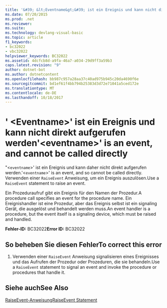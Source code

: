 ```yaml
---
title: '&#39; &lt;Eventname&gt;&#39; ist ein Ereignis und kann nicht direkt aufgerufen werden'
ms.date: 07/20/2015
ms.prod: .net
ms.reviewer: 
ms.suite: 
ms.technology: devlang-visual-basic
ms.topic: article
f1_keywords:
- bc32022
- vbc32022
helpviewer_keywords: BC32022
ms.assetid: 4dcfcb8d-a9fa-46a7-a034-29d9ff3a59b3
caps.latest.revision: "9"
author: dotnet-bot
ms.author: dotnetcontent
ms.openlocfilehash: bb987c957a28aa37c40ad975b945c20da4690f6e
ms.sourcegitcommit: bd1ef61f4bb794b25383d3d72e71041a5ced172e
ms.translationtype: MT
ms.contentlocale: de-DE
ms.lasthandoff: 10/18/2017
---
```

# <a name="39lteventnamegt39-is-an-event-and-cannot-be-called-directly"></a><span data-ttu-id="06bc3-102">&#39; &lt;Eventname&gt;&#39; ist ein Ereignis und kann nicht direkt aufgerufen werden</span><span class="sxs-lookup"><span data-stu-id="06bc3-102">&#39;&lt;eventname&gt;&#39; is an event, and cannot be called directly</span></span>
<span data-ttu-id="06bc3-103">"<`eventname`>' ist ein Ereignis und kann daher nicht direkt aufgerufen werden.</span><span class="sxs-lookup"><span data-stu-id="06bc3-103">'<`eventname`>' is an event, and so cannot be called directly.</span></span> <span data-ttu-id="06bc3-104">Verwenden einer `RaiseEvent` Anweisung, um ein Ereignis auszulösen.</span><span class="sxs-lookup"><span data-stu-id="06bc3-104">Use a `RaiseEvent` statement to raise an event.</span></span>  
  
 <span data-ttu-id="06bc3-105">Ein Prozeduraufruf gibt ein Ereignis für den Namen der Prozedur.</span><span class="sxs-lookup"><span data-stu-id="06bc3-105">A procedure call specifies an event for the procedure name.</span></span> <span data-ttu-id="06bc3-106">Ein Ereignishandler ist eine Prozedur, aber das Ereignis selbst ist ein signaling Gerät, die ausgelöst und behandelt werden muss.</span><span class="sxs-lookup"><span data-stu-id="06bc3-106">An event handler is a procedure, but the event itself is a signaling device, which must be raised and handled.</span></span>  
  
 <span data-ttu-id="06bc3-107">**Fehler-ID:** BC32022</span><span class="sxs-lookup"><span data-stu-id="06bc3-107">**Error ID:** BC32022</span></span>  
  
## <a name="to-correct-this-error"></a><span data-ttu-id="06bc3-108">So beheben Sie diesen Fehler</span><span class="sxs-lookup"><span data-stu-id="06bc3-108">To correct this error</span></span>  
  
1.  <span data-ttu-id="06bc3-109">Verwenden einer `RaiseEvent` Anweisung signalisieren eines Ereignisses und das Aufrufen der Prozedur oder Prozeduren, die sie behandeln.</span><span class="sxs-lookup"><span data-stu-id="06bc3-109">Use a `RaiseEvent` statement to signal an event and invoke the procedure or procedures that handle it.</span></span>  
  
## <a name="see-also"></a><span data-ttu-id="06bc3-110">Siehe auch</span><span class="sxs-lookup"><span data-stu-id="06bc3-110">See Also</span></span>  
 [<span data-ttu-id="06bc3-111">RaiseEvent-Anweisung</span><span class="sxs-lookup"><span data-stu-id="06bc3-111">RaiseEvent Statement</span></span>](../../../visual-basic/language-reference/statements/raiseevent-statement.md)
